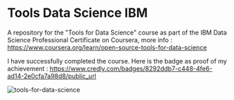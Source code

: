 # Tools Data Science IBM

 A repository for the "Tools for Data Science" course as part of the IBM Data Science Professional Certificate on Coursera, more info : https://www.coursera.org/learn/open-source-tools-for-data-science

I have successfully completed the course. Here is the badge as proof of my achievement : https://www.credly.com/badges/8292ddb7-c448-4fe6-ad14-2e0cfa7a98d8/public_url

![tools-for-data-science](https://github.com/NassimRouayed/ToolsForDataScience-IBM/assets/102388539/cab6c8fe-1c41-4121-b847-480c53154318)
